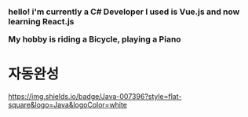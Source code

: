 <h3>hello! i'm currently a C# Developer
I used is Vue.js and now learning React.js

My hobby is riding a Bicycle, playing a Piano</h3>
<h1>자동완성</h1>


https://img.shields.io/badge/Java-007396?style=flat-square&logo=Java&logoColor=white
